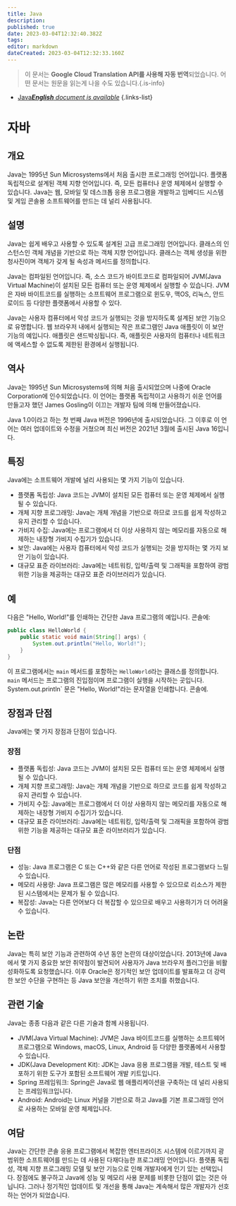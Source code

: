 ```yaml
---
title: Java
description: 
published: true
date: 2023-03-04T12:32:40.382Z
tags: 
editor: markdown
dateCreated: 2023-03-04T12:32:33.160Z
---
```


> 이 문서는 **Google Cloud Translation API를 사용해 자동 번역**되었습니다.
어떤 문서는 원문을 읽는게 나을 수도 있습니다.{.is-info}



- [Java***English** document is available*](/en/Knowledge-base/Dictionary/java)
{.links-list}


# 자바

## 개요

Java는 1995년 Sun Microsystems에서 처음 출시한 프로그래밍 언어입니다. 플랫폼 독립적으로 설계된 객체 지향 언어입니다. 즉, 모든 컴퓨터나 운영 체제에서 실행할 수 있습니다. Java는 웹, 모바일 및 데스크톱 응용 프로그램을 개발하고 임베디드 시스템 및 게임 콘솔용 소프트웨어를 만드는 데 널리 사용됩니다.

## 설명

Java는 쉽게 배우고 사용할 수 있도록 설계된 고급 프로그래밍 언어입니다. 클래스의 인스턴스인 객체 개념을 기반으로 하는 객체 지향 언어입니다. 클래스는 객체 생성을 위한 청사진이며 객체가 갖게 될 속성과 메서드를 정의합니다.

Java는 컴파일된 언어입니다. 즉, 소스 코드가 바이트코드로 컴파일되어 JVM(Java Virtual Machine)이 설치된 모든 컴퓨터 또는 운영 체제에서 실행할 수 있습니다. JVM은 자바 바이트코드를 실행하는 소프트웨어 프로그램으로 윈도우, 맥OS, 리눅스, 안드로이드 등 다양한 플랫폼에서 사용할 수 있다.

Java는 사용자 컴퓨터에서 악성 코드가 실행되는 것을 방지하도록 설계된 보안 기능으로 유명합니다. 웹 브라우저 내에서 실행되는 작은 프로그램인 Java 애플릿이 이 보안 기능의 예입니다. 애플릿은 샌드박싱됩니다. 즉, 애플릿은 사용자의 컴퓨터나 네트워크에 액세스할 수 없도록 제한된 환경에서 실행됩니다.

## 역사

Java는 1995년 Sun Microsystems에 의해 처음 출시되었으며 나중에 Oracle Corporation에 인수되었습니다. 이 언어는 플랫폼 독립적이고 사용하기 쉬운 언어를 만들고자 했던 James Gosling이 이끄는 개발자 팀에 의해 만들어졌습니다.

Java 1.0이라고 하는 첫 번째 Java 버전은 1996년에 출시되었습니다. 그 이후로 이 언어는 여러 업데이트와 수정을 거쳤으며 최신 버전은 2021년 3월에 출시된 Java 16입니다.

## 특징

Java에는 소프트웨어 개발에 널리 사용되는 몇 가지 기능이 있습니다.

- 플랫폼 독립성: Java 코드는 JVM이 설치된 모든 컴퓨터 또는 운영 체제에서 실행될 수 있습니다.
- 개체 지향 프로그래밍: Java는 개체 개념을 기반으로 하므로 코드를 쉽게 작성하고 유지 관리할 수 있습니다.
- 가비지 수집: Java에는 프로그램에서 더 이상 사용하지 않는 메모리를 자동으로 해제하는 내장형 가비지 수집기가 있습니다.
- 보안: Java에는 사용자 컴퓨터에서 악성 코드가 실행되는 것을 방지하는 몇 가지 보안 기능이 있습니다.
- 대규모 표준 라이브러리: Java에는 네트워킹, 입력/출력 및 그래픽을 포함하여 광범위한 기능을 제공하는 대규모 표준 라이브러리가 있습니다.

## 예

다음은 "Hello, World!"를 인쇄하는 간단한 Java 프로그램의 예입니다. 콘솔에:

```java
public class HelloWorld {
    public static void main(String[] args) {
        System.out.println("Hello, World!");
    }
}
```

이 프로그램에서는 `main` 메서드를 포함하는 `HelloWorld`라는 클래스를 정의합니다. `main` 메서드는 프로그램의 진입점이며 프로그램이 실행을 시작하는 곳입니다. System.out.println` 문은 "Hello, World!"라는 문자열을 인쇄합니다. 콘솔에.

## 장점과 단점

Java에는 몇 가지 장점과 단점이 있습니다.

### 장점

- 플랫폼 독립성: Java 코드는 JVM이 설치된 모든 컴퓨터 또는 운영 체제에서 실행될 수 있습니다.
- 개체 지향 프로그래밍: Java는 개체 개념을 기반으로 하므로 코드를 쉽게 작성하고 유지 관리할 수 있습니다.
- 가비지 수집: Java에는 프로그램에서 더 이상 사용하지 않는 메모리를 자동으로 해제하는 내장형 가비지 수집기가 있습니다.
- 대규모 표준 라이브러리: Java에는 네트워킹, 입력/출력 및 그래픽을 포함하여 광범위한 기능을 제공하는 대규모 표준 라이브러리가 있습니다.

### 단점

- 성능: Java 프로그램은 C 또는 C++와 같은 다른 언어로 작성된 프로그램보다 느릴 수 있습니다.
- 메모리 사용량: Java 프로그램은 많은 메모리를 사용할 수 있으므로 리소스가 제한된 시스템에서는 문제가 될 수 있습니다.
- 복잡성: Java는 다른 언어보다 더 복잡할 수 있으므로 배우고 사용하기가 더 어려울 수 있습니다.

## 논란

Java는 특히 보안 기능과 관련하여 수년 동안 논란의 대상이었습니다. 2013년에 Java에서 몇 가지 중요한 보안 취약점이 발견되어 사용자가 Java 브라우저 플러그인을 비활성화하도록 요청했습니다. 이후 Oracle은 정기적인 보안 업데이트를 발표하고 더 강력한 보안 수단을 구현하는 등 Java 보안을 개선하기 위한 조치를 취했습니다.

## 관련 기술

Java는 종종 다음과 같은 다른 기술과 함께 사용됩니다.

- JVM(Java Virtual Machine): JVM은 Java 바이트코드를 실행하는 소프트웨어 프로그램으로 Windows, macOS, Linux, Android 등 다양한 플랫폼에서 사용할 수 있습니다.
- JDK(Java Development Kit): JDK는 Java 응용 프로그램을 개발, 테스트 및 배포하기 위한 도구가 포함된 소프트웨어 개발 키트입니다.
- Spring 프레임워크: Spring은 Java로 웹 애플리케이션을 구축하는 데 널리 사용되는 프레임워크입니다.
- Android: Android는 Linux 커널을 기반으로 하고 Java를 기본 프로그래밍 언어로 사용하는 모바일 운영 체제입니다.

## 여담

Java는 간단한 콘솔 응용 프로그램에서 복잡한 엔터프라이즈 시스템에 이르기까지 광범위한 소프트웨어를 만드는 데 사용된 다재다능한 프로그래밍 언어입니다. 플랫폼 독립성, 객체 지향 프로그래밍 모델 및 보안 기능으로 인해 개발자에게 인기 있는 선택입니다. 장점에도 불구하고 Java에 성능 및 메모리 사용 문제를 비롯한 단점이 없는 것은 아닙니다. 그러나 정기적인 업데이트 및 개선을 통해 Java는 계속해서 많은 개발자가 선호하는 언어가 되었습니다.